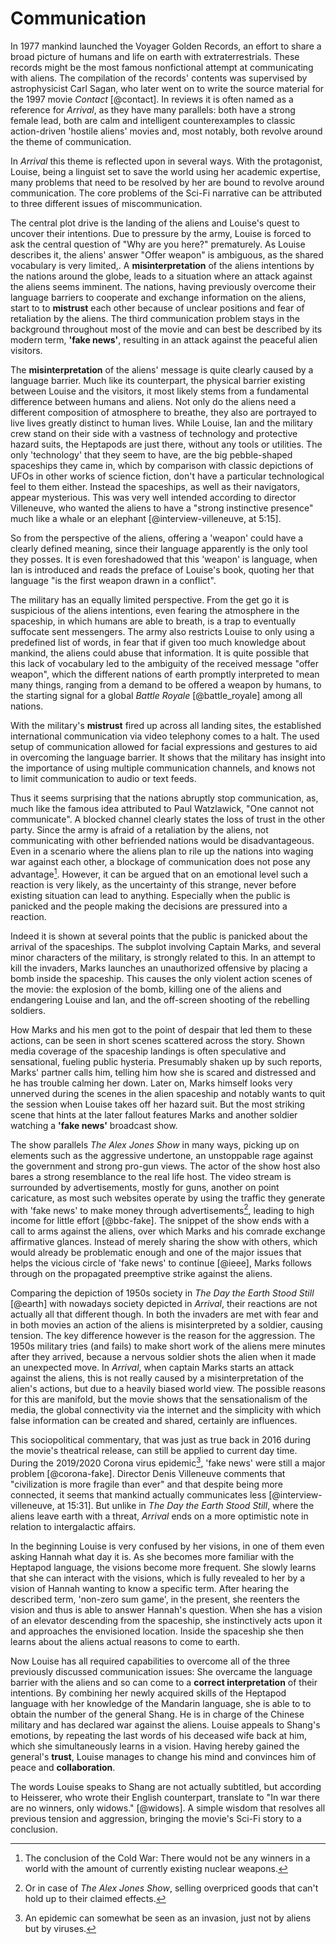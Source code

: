 # Communication
In 1977 mankind launched the Voyager Golden Records, an effort to share a broad picture of humans and life on earth with extraterrestrials.
These records might be the most famous nonfictional attempt at communicating with aliens.
The compilation of the records' contents was supervised by astrophysicist Carl Sagan, who later went on to write the source material for the 1997 movie _Contact_ [@contact].
In reviews it is often named as a reference for _Arrival_, as they have many parallels:
both have a strong female lead, both are calm and intelligent counterexamples to classic action-driven 'hostile aliens' movies and, most notably, both revolve around the theme of communication.

In _Arrival_ this theme is reflected upon in several ways.
With the protagonist, Louise, being a linguist set to save the world using her academic expertise, many problems that need to be resolved by her are bound to revolve around communication.
The core problems of the Sci-Fi narrative can be attributed to three different issues of miscommunication.

The central plot drive is the landing of the aliens and Louise's quest to uncover their intentions.
Due to pressure by the army, Louise is forced to ask the central question of "Why are you here?" prematurely.
As Louise describes it, the aliens' answer "Offer weapon" is ambiguous, as the shared vocabulary is very limited,.
A __misinterpretation__ of the aliens intentions by the nations around the globe, leads to a situation where an attack against the aliens seems imminent.
The nations, having previously overcome their language barriers to cooperate and exchange information on the aliens, start to to __mistrust__ each other because of unclear positions and fear of retaliation by the aliens.
The third communication problem stays in the background throughout most of the movie and can best be described by its modern term, __'fake news'__, resulting in an attack against the peaceful alien visitors.

The __misinterpretation__ of the aliens' message  is quite clearly caused by a language barrier.
Much like its counterpart, the physical barrier existing between Louise and the visitors, it most likely stems from a fundamental difference between humans and aliens.
Not only do the aliens need a different composition of atmosphere to breathe, they also are portrayed to live lives greatly distinct to human lives.
While Louise, Ian and the military crew stand on their side with a vastness of technology and protective hazard suits, the Heptapods are just there, without any tools or utilities.
The only 'technology' that they seem to have, are the big pebble-shaped spaceships they came in, which by comparison with classic depictions of UFOs in other works of science fiction, don't have a particular technological feel to them either.
Instead the spaceships, as well as their navigators, appear mysterious.
This was very well intended according to director Villeneuve, who wanted the aliens to have a "strong instinctive presence" much like a whale or an elephant [@interview-villeneuve, at 5:15].

So from the perspective of the aliens, offering a 'weapon' could have a clearly defined meaning, since their language apparently is the only tool they posses.
It is even foreshadowed that this 'weapon' is language, when Ian is introduced and reads the preface of Louise's book, quoting her that language "is the first weapon drawn in a conflict".

The military has an equally limited perspective.
From the get go it is suspicious of the aliens intentions, even fearing the atmosphere in the spaceship, in which humans are able to breath, is a trap to eventually suffocate sent messengers.
The army also restricts Louise to only using a predefined list of words, in fear that if given too much knowledge about mankind, the aliens could abuse that information.
It is quite possible that this lack of vocabulary led to the ambiguity of the received message "offer weapon", which the different nations of earth promptly interpreted to mean many things, ranging from a demand to be offered a weapon by humans, to the starting signal for a global _Battle Royale_ [@battle_royale] among all nations.

With the military's __mistrust__ fired up across all landing sites, the established international communication via video telephony comes to a halt.
The used setup of communication allowed for facial expressions and gestures to aid in overcoming the language barrier.
It shows that the military has insight into the importance of using multiple communication channels, and knows not to limit communication to audio or text feeds.

Thus it seems surprising that the nations abruptly stop communication, as, much like the famous idea attributed to Paul Watzlawick, "One cannot not communicate".
A blocked channel clearly states the loss of trust in the other party.
Since the army is afraid of a retaliation by the aliens, not communicating with other befriended nations would be disadvantageous.
Even in a scenario where the aliens plan to rile up the nations into waging war against each other, a blockage of communication does not pose any advantage[^nuclear].
However, it can be argued that on an emotional level such a reaction is very likely, as the uncertainty of this strange, never before existing situation can lead to anything.
Especially when the public is panicked and the people making the decisions are pressured into a reaction.

Indeed it is shown at several points that the public is panicked about the arrival of the spaceships.
The subplot involving Captain Marks, and several minor characters of the military, is strongly related to this.
In an attempt to kill the invaders, Marks launches an unauthorized offensive by placing a bomb inside the spaceship.
This causes the only violent action scenes of the movie: the explosion of the bomb, killing one of the aliens and endangering Louise and Ian, and the off-screen shooting of the rebelling soldiers.

How Marks and his men got to the point of despair that led them to these actions, can be seen in short scenes scattered across the story.
Shown media coverage of the spaceship landings is often speculative and sensational, fueling public hysteria.
Presumably shaken up by such reports, Marks' partner calls him, telling him how she is scared and distressed and he has trouble calming her down.
Later on, Marks himself looks very unnerved during the scenes in the alien spaceship and notably wants to quit the session when Louise takes off her hazard suit.
But the most striking scene that hints at the later fallout features Marks and another soldier watching a __'fake news'__ broadcast show.

The show parallels _The Alex Jones Show_ in many ways, picking up on elements such as the aggressive undertone, an unstoppable rage against the government and strong pro-gun views.
The actor of the show host also bares a strong resemblance to the real life host.
The video stream is surrounded by advertisements, mostly for guns, another on point caricature, as most such websites operate by using the traffic they generate with 'fake news' to make money through advertisements[^shop], leading to high income for little effort [@bbc-fake].
The snippet of the show ends with a call to arms against the aliens, over which Marks and his comrade exchange affirmative glances.
Instead of merely sharing the show with others, which would already be problematic enough and one of the major issues that helps the vicious circle of 'fake news' to continue [@ieee], Marks follows through on the propagated preemptive strike against the aliens.

Comparing the depiction of 1950s society in _The Day the Earth Stood Still_ [@earth] with nowadays society depicted in _Arrival_, their reactions are not actually all that different though.
In both the invaders are met with fear and in both movies an action of the aliens is misinterpreted by a soldier, causing tension.
The key difference however is the reason for the aggression.
The 1950s military tries (and fails) to make short work of the aliens mere minutes after they arrived, because a nervous soldier shots the alien when it made an unexpected move.
In _Arrival_, when captain Marks starts an attack against the aliens, this is not really caused by a misinterpretation of the alien's actions, but due to a heavily biased world view.
The possible reasons for this are manifold, but the movie shows that the sensationalism of the media, the global connectivity via the internet and the simplicity with which false information can be created and shared, certainly are influences.

This sociopolitical commentary, that was just as true back in 2016 during the movie's theatrical release, can still be applied to current day time.
During the 2019/2020 Corona virus epidemic[^crisis], 'fake news' were still a major problem [@corona-fake].
Director Denis Villeneuve comments that "civilization is more fragile than ever" and that despite being more connected, it seems that mankind actually communicates less [@interview-villeneuve, at 15:31].
But unlike in _The Day the Earth Stood Still_, where the aliens leave earth with a threat, _Arrival_ ends on a more optimistic note in relation to intergalactic affairs.

In the beginning Louise is very confused by her visions, in one of them even asking Hannah what day it is.
As she becomes more familiar with the Heptapod language, the visions become more frequent.
She slowly learns that she can interact with the visions, which is fully revealed to her by a vision of Hannah wanting to know a specific term.
After hearing the described term, 'non-zero sum game', in the present, she reenters the vision and thus is able to answer Hannah's question.
When she has a vision of an elevator descending from the spaceship, she instinctively acts upon it and approaches the envisioned location.
Inside the spaceship she then learns about the aliens actual reasons to come to earth.

Now Louise has all required capabilities to overcome all of the three previously discussed communication issues:
She overcame the language barrier with the aliens and so can come to a __correct interpretation__ of their intentions.
By combining her newly acquired skills of the Heptapod language with her knowledge of the Mandarin language, she is able to to obtain the number of the general Shang.
He is in charge of the Chinese military and has declared war against the aliens.
Louise appeals to Shang's emotions, by repeating the last words of his deceased wife back at him, which she simultaneously learns in a vision.
Having hereby gained the general's __trust__, Louise manages to change his mind and convinces him of peace and __collaboration__.

The words Louise speaks to Shang are not actually subtitled, but according to Heisserer, who wrote their English counterpart, translate to "In war there are no winners, only widows." [@widows].
A simple wisdom that resolves all previous tension and aggression, bringing the movie's Sci-Fi story to a conclusion.

[^nuclear]: The conclusion of the Cold War: There would not be any winners in a world with the amount of currently existing nuclear weapons.
[^shop]: Or in case of _The Alex Jones Show_, selling overpriced goods that can't hold up to their claimed effects.
[^crisis]: An epidemic can somewhat be seen as an invasion, just not by aliens but by viruses.
